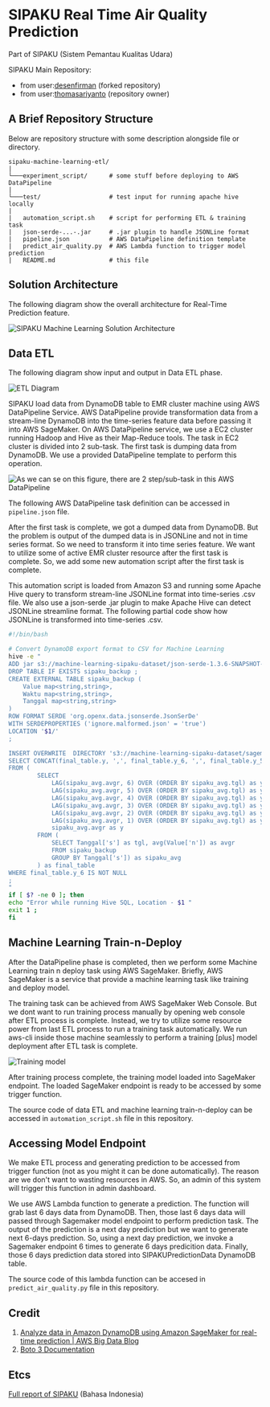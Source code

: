 # SIPAKU Real Time Air Quality Prediction

Part of SIPAKU (Sistem Pemantau Kualitas Udara)

SIPAKU Main Repository:

- from user:[desenfirman](https://github.com/desenfirman/sipaku) (forked repository)
- from user:[thomasariyanto](https://github.com/thomasaryanto/sipaku) (repository owner)

## A Brief Repository Structure

Below are repository structure with some description alongside file or directory.

```text
sipaku-machine-learning-etl/
|
└───experiment_script/      # some stuff before deploying to AWS DataPipeline
|
└───test/                   # test input for running apache hive locally
|
|   automation_script.sh    # script for performing ETL & training task
|   json-serde-...-.jar     # .jar plugin to handle JSONLine format
|   pipeline.json           # AWS DataPipeline definition template
|   predict_air_quality.py  # AWS Lambda function to trigger model prediction
|   README.md               # this file

```

## Solution Architecture

The following diagram show the overall architecture for Real-Time Prediction feature.

![SIPAKU Machine Learning Solution Architecture](https://i.imgur.com/LFJYeV0.jpg)

## Data ETL

The following diagram show input and output in Data ETL phase.

![ETL Diagram](https://i.imgur.com/Cs3ZFmi.jpg)

SIPAKU load data from DynamoDB table to EMR cluster machine using AWS DataPipeline Service. AWS DataPipeline provide transformation data from a stream-line DynamoDB into the time-series feature data before passing it into AWS SageMaker. On AWS DataPipeline service, we use a EC2 cluster running Hadoop and Hive as their Map-Reduce tools. The task in EC2 cluster is divided into 2 sub-task. The first task is dumping data from DynamoDB. We use a provided DataPipeline template to perform this operation.

![As we can se on this figure, there are 2 step/sub-task in this AWS DataPipeline](https://i.imgur.com/HAXGy6M.png)

The following AWS DataPipeline task definition can be accessed in `pipeline.json` file.

After the first task is complete, we got a dumped data from DynamoDB. But the problem is output of the dumped data is in JSONLine and not in time series format. So we need to transform it into time series feature. We want to utilize some of active EMR cluster resource after the first task is complete. So, we add some new automation script after the first task is complete.

This automation script is loaded from Amazon S3 and running some Apache Hive query to transform stream-line JSONLine format into time-series .csv file. We also use a json-serde .jar plugin to make Apache Hive can detect JSONLine streamline format. The following partial code show how JSONLine is transformed into time-series .csv.

```bash
#!/bin/bash

# Convert DynamoDB export format to CSV for Machine Learning 
hive -e "
ADD jar s3://machine-learning-sipaku-dataset/json-serde-1.3.6-SNAPSHOT-jar-with-dependencies.jar ;
DROP TABLE IF EXISTS sipaku_backup ;
CREATE EXTERNAL TABLE sipaku_backup (  
    Value map<string,string>,
    Waktu map<string,string>,
    Tanggal map<string,string>
) 
ROW FORMAT SERDE 'org.openx.data.jsonserde.JsonSerDe'  
WITH SERDEPROPERTIES ('ignore.malformed.json' = 'true')
LOCATION '$1/'
;

INSERT OVERWRITE  DIRECTORY 's3://machine-learning-sipaku-dataset/sagemaker/' 
SELECT CONCAT(final_table.y, ',', final_table.y_6, ',', final_table.y_5, ',', final_table.y_4, ',', final_table.y_3, ',', final_table.y_2, ',', final_table.y_1) as csv
FROM (
        SELECT 
            LAG(sipaku_avg.avgr, 6) OVER (ORDER BY sipaku_avg.tgl) as y_6, 
            LAG(sipaku_avg.avgr, 5) OVER (ORDER BY sipaku_avg.tgl) as y_5, 
            LAG(sipaku_avg.avgr, 4) OVER (ORDER BY sipaku_avg.tgl) as y_4, 
            LAG(sipaku_avg.avgr, 3) OVER (ORDER BY sipaku_avg.tgl) as y_3, 
            LAG(sipaku_avg.avgr, 2) OVER (ORDER BY sipaku_avg.tgl) as y_2, 
            LAG(sipaku_avg.avgr, 1) OVER (ORDER BY sipaku_avg.tgl) as y_1, 
            sipaku_avg.avgr as y
        FROM (
            SELECT Tanggal['s'] as tgl, avg(Value['n']) as avgr
            FROM sipaku_backup
            GROUP BY Tanggal['s']) as sipaku_avg
        ) as final_table
WHERE final_table.y_6 IS NOT NULL
;
"
if [ $? -ne 0 ]; then 
echo "Error while running Hive SQL, Location - $1 "
exit 1 ;
fi

```

## Machine Learning Train-n-Deploy

After the DataPipeline phase is completed, then we perform some Machine Learning train n deploy task using AWS SageMaker. Briefly, AWS SageMaker is a service that provide a machine learning task like training and deploy model.

The training task can be achieved from AWS SageMaker Web Console. But we dont want to run training process manually by opening web console after ETL process is complete. Instead, we try to utilize some resource power from last ETL process to run a training task automatically. We run aws-cli inside those machine seamlessly to perform a training [plus] model deployment after ETL task is complete.

![Training model](https://i.imgur.com/Elvk80L.jpg)

After training process complete, the training model loaded into SageMaker endpoint. The loaded SageMaker endpoint is ready to be accessed by some trigger function.

The source code of data ETL and machine learning train-n-deploy can be accessed in `automation_script.sh` file in this repository.

## Accessing Model Endpoint

We make ETL process and generating prediction to be accessed from trigger function (not as you might it can be done automatically). The reason are we don't want to wasting resources in AWS. So, an admin of this system will trigger this function in admin dashboard.

We use AWS Lambda function to generate a prediction. The function will grab last 6 days data from DynamoDB. Then, those last 6 days data will passed through Sagemaker model endpoint to perform prediction task. The output of the prediction is a next day prediction but we want to generate next 6-days prediction. So, using a next day prediction, we invoke a Sagemaker endpoint 6 times to generate 6 days predicition data. Finally, those 6 days prediction data stored into SIPAKUPredictionData DynamoDB table.

The source code of this lambda function can be accesed in `predict_air_quality.py` file in this repository.

## Credit

1. [Analyze data in Amazon DynamoDB using Amazon SageMaker for real-time prediction | AWS Big Data Blog](https://aws.amazon.com/blogs/big-data/analyze-data-in-amazon-dynamodb-using-amazon-sagemaker-for-real-time-prediction/)
2. [Boto 3 Documentation](https://boto3.amazonaws.com/v1/documentation/api/latest/index.html)

## Etcs

[Full report of SIPAKU](https://docs.google.com/document/d/1IfSTj5QtwFh-Ooi6DRjt3teGczYhdKKIbzEIaCpWcuU) (Bahasa Indonesia)
